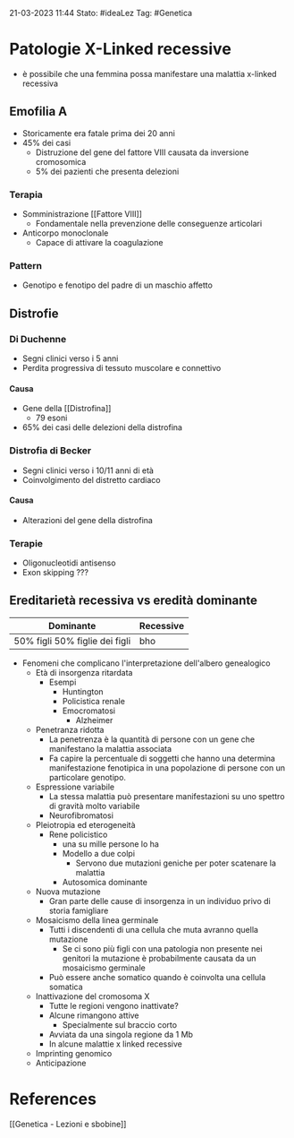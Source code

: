 21-03-2023 11:44
Stato: #ideaLez 
Tag: #Genetica


# Patologie X-Linked recessive
- è possibile che una femmina possa manifestare una malattia x-linked recessiva

## Emofilia A
- Storicamente era fatale prima dei 20 anni
- 45% dei casi
	- Distruzione del gene del fattore VIII causata da inversione cromosomica
	- 5% dei pazienti che presenta delezioni 
### Terapia
- Somministrazione [[Fattore VIII]]
	- Fondamentale nella prevenzione delle conseguenze articolari
- Anticorpo monoclonale
	- Capace di attivare la coagulazione
### Pattern
- Genotipo e fenotipo del padre di un maschio affetto


## Distrofie
### Di Duchenne
- Segni clinici verso i 5 anni
- Perdita progressiva di tessuto muscolare e connettivo
#### Causa
- Gene della [[Distrofina]]
	- 79 esoni
- 65% dei casi delle delezioni della distrofina
### Distrofia di Becker
- Segni clinici verso i 10/11 anni di età
- Coinvolgimento del distretto cardiaco
#### Causa
- Alterazioni del gene della distrofina
### Terapie
- Oligonucleotidi antisenso
- Exon skipping ???





## Ereditarietà recessiva vs eredità dominante

| Dominante | Recessive |
| ---- | ---- | 
| 50% figli 50% figlie dei figli | bho |

- Fenomeni che complicano l'interpretazione dell'albero genealogico
	- Età di insorgenza ritardata
		- Esempi
			- Huntington 
			- Policistica renale
			- Emocromatosi
				- Alzheimer
	- Penetranza ridotta
		- La penetrenza è la quantità di persone con un gene che manifestano la malattia associata
		- Fa capire la percentuale di soggetti che hanno una determina manifestazione fenotipica in una popolazione di persone con un particolare genotipo.
	- Espressione variabile
		- La stessa malattia può presentare manifestazioni su uno spettro di gravità molto variabile
		- Neurofibromatosi
	- Pleiotropia ed eterogeneità
		- Rene policistico 
			- una su mille persone lo ha
			- Modello a due colpi
				- Servono due mutazioni geniche per poter scatenare la malattia
			- Autosomica dominante
	- Nuova mutazione
		- Gran parte delle cause di insorgenza in un individuo privo di storia famigliare
	- Mosaicismo della linea germinale
		- Tutti i discendenti di una cellula che muta avranno quella mutazione
			- Se ci sono più figli con una patologia non presente nei genitori la mutazione è probabilmente causata da un mosaicismo germinale
		- Può essere anche somatico quando è coinvolta una cellula somatica
	- Inattivazione del cromosoma X
		- Tutte le regioni vengono inattivate?
		- Alcune rimangono attive
			- Specialmente sul braccio corto
		- Avviata da una singola regione da 1 Mb 
		- In alcune malattie x linked recessive
	- Imprinting genomico
	- Anticipazione



# References 
[[Genetica - Lezioni e sbobine]]
